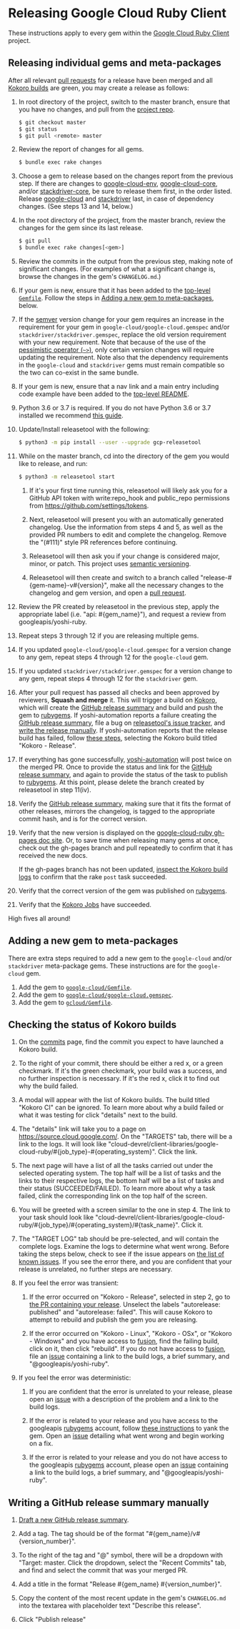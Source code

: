 # Releasing Google Cloud Ruby Client

These instructions apply to every gem within the [Google Cloud Ruby
Client](https://github.com/googleapis/google-cloud-ruby) project.

## Releasing individual gems and meta-packages

After all relevant [pull
requests](https://github.com/googleapis/google-cloud-ruby/pulls) for a
release have been merged and all [Kokoro builds](#checking-the-status-of-kokoro-builds) are
green, you may create a release as follows:

1. In root directory of the project, switch to the master branch, ensure that
   you have no changes, and pull from the [project
   repo](https://github.com/googleapis/google-cloud-ruby).

    ```sh
    $ git checkout master
    $ git status
    $ git pull <remote> master
    ```

1. Review the report of changes for all gems.

    ```sh
    $ bundle exec rake changes
    ```

1. Choose a gem to release based on the changes report from the previous step.
   If there are changes to
   [google-cloud-env](https://github.com/googleapis/google-cloud-ruby/tree/master/google-cloud-env),
   [google-cloud-core](https://github.com/googleapis/google-cloud-ruby/tree/master/google-cloud-core),
   and/or
   [stackdriver-core](https://github.com/googleapis/google-cloud-ruby/tree/master/stackdriver-core),
   be sure to release them first, in the order listed. Release
   [google-cloud](https://github.com/googleapis/google-cloud-ruby/blob/master/google-cloud)
   and
   [stackdriver](https://github.com/googleapis/google-cloud-ruby/blob/master/stackdriver)
   last, in case of dependency changes. (See steps 13 and 14, below.)

1. In the root directory of the project, from the master branch, review the changes for the gem since its
   last release.

    ```sh
    $ git pull
    $ bundle exec rake changes[<gem>]
    ```

1. Review the commits in the output from the previous step, making note of
   significant changes. (For examples of what a significant change is, browse
   the changes in the gem's `CHANGELOG.md`.)

1. If your gem is new, ensure that it has been added to the [top-level
   `Gemfile`](https://github.com/googleapis/google-cloud-ruby/blob/master/Gemfile).
   Follow the steps in [Adding a new gem to
   meta-packages](#adding-a-new-gem-to-meta-packages), below.

1. If the [semver](http://semver.org/) version change for your gem requires
   an increase in the requirement for your gem in
   `google-cloud/google-cloud.gemspec` and/or
   `stackdriver/stackdriver.gemspec`, replace the old version requirement with
   your new requirement. Note that because of the use of the [pessimistic
   operator (`~>`)](https://robots.thoughtbot.com/rubys-pessimistic-operator),
   only certain version changes will require updating the requirement. Note
   also that the dependency requirements in the `google-cloud` and
   `stackdriver` gems must remain compatible so the two can co-exist in the
   same bundle.

1. If your gem is new, ensure that a nav link and a main entry including
   code example have been added to the [top-level
   README](https://github.com/googleapis/google-cloud-ruby/blob/master/README.md).

1. Python 3.6 or 3.7 is required. If you do not have Python 3.6 or 3.7 installed we recommend [this guide](https://docs.python-guide.org/starting/installation/#installation-guides).

1. Update/Install releasetool with the following:

    ```sh
    $ python3 -m pip install --user --upgrade gcp-releasetool
    ```

1. While on the master branch, cd into the directory of the gem you would like to release, and run:

    ```sh
    $ python3 -m releasetool start
    ```

    1. If it's your first time running this, releasetool will likely ask you for a GitHub API token with write:repo_hook and public_repo permissions from https://github.com/settings/tokens.

    1. Next, releasetool will present you with an automatically generated changelog. Use the information from steps 4 and 5, as well as the provided PR numbers to edit and complete the changelog. Remove the "(#111)" style PR references before continuing.

    1. Releasetool will then ask you if your change is considered major, minor, or patch. This project uses [semantic versioning](http://semver.org).

    1. Releasetool will then create and switch to a branch called "release-#{gem-name}-v#{version}", make all the necessary changes to the changelog and gem version, and open a [pull request](https://github.com/googleapis/google-cloud-ruby/pulls).

1. Review the PR created by releasetool in the previous step, apply the appropriate label (i.e. "api: #{gem_name}"), and request a review from googleapis/yoshi-ruby.

1. Repeat steps 3 through 12 if you are releasing multiple gems.

1. If you updated `google-cloud/google-cloud.gemspec` for a version change to
   any gem, repeat steps 4 through 12 for the `google-cloud` gem.

1. If you updated `stackdriver/stackdriver.gemspec` for a version change to any
   gem, repeat steps 4 through 12 for the `stackdriver` gem.

1. After your pull request has passed all checks and been approved by reviewers,
   **Squash and merge** it. This will trigger a build on [Kokoro](#checking-the-status-of-kokoro-builds), which will create the [GitHub release summary](https://github.com/googleapis/google-cloud-ruby/releases) and build and push the gem to [rubygems](https://rubygems.org/). If yoshi-automation reports a failure creating the [GitHub release summary](https://github.com/googleapis/google-cloud-ruby/releases), file a bug on [releasetool's issue tracker](https://github.com/googleapis/releasetool/issues), and [write the release manually](writing-a-github-release-summary-manually). If yoshi-automation reports that the release build has failed, follow [these steps](#checking-the-status-of-kokoro-builds), selecting the Kokoro build titled "Kokoro - Release".

1. If everything has gone successfully, [yoshi-automation](https://github.com/yoshi-automation) will post twice on the merged PR. Once to provide the status and link for the [GitHub release summary](https://github.com/googleapis/google-cloud-ruby/releases), and again to provide the status of the task to publish to [rubygems](https://rubygems.org/). At this point, please delete the branch created by releasetool in step 11(iv).

1. Verify the [GitHub release summary](https://github.com/googleapis/google-cloud-ruby/releases), making sure that it fits the format of other releases, mirrors the changelog, is tagged to the appropriate commit hash, and is for the correct version.

1. Verify that the new version is displayed on the [google-cloud-ruby gh-pages doc site](https://http://googleapis.github.io/google-cloud-ruby/docs/). Or, to save time when releasing many gems at once, check out the gh-pages branch and pull repeatedly to confirm that it has received the new docs.

   If the gh-pages branch has not been updated, [inspect the Kokoro build logs](#checking-the-status-of-kokoro-builds) to confirm that the rake `post` task succeeded.

1. Verify that the correct version of the gem was published on [rubygems](https://rubygems.org/).

1. Verify that the [Kokoro Jobs](#checking-the-status-of-kokoro-builds) have succeeded.

High fives all around!

## Adding a new gem to meta-packages

There are extra steps required to add a new gem to the `google-cloud` and/or
`stackdriver` meta-package gems. These instructions are for the `google-cloud`
gem.

1. Add the gem to
   [`google-cloud/Gemfile`](https://github.com/googleapis/google-cloud-ruby/blob/master/google-cloud/Gemfile).
1. Add the gem to
   [`google-cloud/google-cloud.gemspec`](https://github.com/googleapis/google-cloud-ruby/blob/master/google-cloud/google-cloud.gemspec).
1. Add the gem to
   [`gcloud/Gemfile`](https://github.com/googleapis/google-cloud-ruby/blob/master/gcloud/Gemfile).

## Checking the status of Kokoro builds

1. On the [commits](https://github.com/googleapis/google-cloud-ruby/commits/master) page, find the commit you expect to have launched a Kokoro build.

1. To the right of your commit, there should be either a red x, or a green checkmark. If it's the green checkmark, your build was a success, and no further inspection is necessary. If it's the red x, click it to find out why the build failed.

1. A modal will appear with the list of Kokoro builds. The build titled "Kokoro CI" can be ignored. To learn more about why a build failed or what it was testing for click "details" next to the build.

1. The "details" link will take you to a page on https://source.cloud.google.com/. On the "TARGETS" tab, there will be a link to the logs. It will look like "cloud-devrel/client-libraries/google-cloud-ruby/#{job_type}-#{operating_system}". Click the link.

1. The next page will have a list of all the tasks carried out under the selected operating system. The top half will be a list of tasks and the links to their respective logs, the bottom half will be a list of tasks and their status (SUCCEEDED/FAILED). To learn more about why a task failed, clink the corresponding link on the top half of the screen.

1. You will be greeted with a screen similar to the one in step 4. The link to your task should look like "cloud-devrel/client-libraries/google-cloud-ruby/#{job_type}/#{operating_system}/#{task_name}". Click it.

1. The "TARGET LOG" tab should be pre-selected, and will contain the complete logs. Examine the logs to determine what went wrong. Before taking the steps below, check to see if the issue appears on [the list of known issues](https://github.com/googleapis/google-cloud-ruby/wiki/Known-Issues#kokoro-build-failures). If you see the error there, and you are confident that your release is unrelated, no further steps are necessary.

1. If you feel the error was transient:
    1. If the error occurred on "Kokoro - Release", selected in step 2, go to [the PR containing your release](https://github.com/googleapis/google-cloud-ruby/pulls?utf8=%E2%9C%93&q=is%3Apr+is%3Aclosed+Release). Unselect the labels "autorelease: published" and "autorelease: failed". This will cause Kokoro to attempt to rebuild and publish the gem you are releasing.

    1. If the error occurred on "Kokoro - Linux", "Kokoro - OSx", or "Kokoro - Windows" and you have access to [fusion](https://fusion.corp.google.com/dashboard/findbuilds?search_pattern=google-cloud-ruby%2Fcontinuous&project_types=&include_inactive_projects=false), find the failing build, click on it, then click "rebuild". If you do not have access to [fusion](https://fusion.corp.google.com/dashboard/findbuilds?search_pattern=google-cloud-ruby%2Fcontinuous&project_types=&include_inactive_projects=false), file an [issue](https://github.com/googleapis/google-cloud-ruby/issues/new?template=bug_report.md) containing a link to the build logs, a brief summary, and "@googleapis/yoshi-ruby".

1. If you feel the error was deterministic:
    1. If you are confident that the error is unrelated to your release, please open an [issue](https://github.com/googleapis/google-cloud-ruby/issues/new?template=bug_report.md) with a description of the problem and a link to the build logs.

    1. If the error is related to your release and you have access to the googleapis [rubygems](https://rubygems.org/) account, follow [these instructions](http://help.rubygems.org/kb/gemcutter/removing-a-published-rubygem) to yank the gem. Open an [issue](https://github.com/googleapis/google-cloud-ruby/issues/new?template=bug_report.md) detailing what went wrong and begin working on a fix.

    1. If the error is related to your release and you do not have access to the googleapis [rubygems](https://rubygems.org/) account, please open an [issue](https://github.com/googleapis/google-cloud-ruby/issues/new?template=bug_report.md) containing a link to the build logs, a brief summary, and "@googleapis/yoshi-ruby".

## Writing a GitHub release summary manually
1. [Draft a new GitHub release summary](https://github.com/googleapis/google-cloud-ruby/releases/new).

1. Add a tag. The tag should be of the format "#{gem_name}/v#{version_number}".

1. To the right of the tag and "@" symbol, there will be a dropdown with "Target: master. Click the dropdown, select the "Recent Commits" tab, and find and select the commit that was your merged PR.

1. Add a title in the format "Release #{gem_name} #{version_number}".

1. Copy the content of the most recent update in the gem's `CHANGELOG.md` into the textarea with placeholder text "Describe this release".

1. Click "Publish release"
